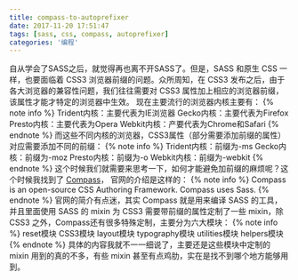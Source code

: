 ```yaml
---
title: compass-to-autoprefixer
date: 2017-11-20 17:51:47
tags: [sass, css, compass, autoprefixer]
categories: '编程'
---
```


自从学会了SASS之后，就觉得再也离不开SASS了。但是，SASS 和原生 CSS 一样，也要面临着 CSS3 浏览器前缀的问题。众所周知，在 CSS3 发布之后，由于各大浏览器的兼容性问题，我们往往需要对 CSS3 属性加上相应的浏览器前缀，该属性才能才特定的浏览器中生效。
现在主要流行的浏览器内核主要有：
{% note info %}
Trident内核：主要代表为IE浏览器
Gecko内核：主要代表为Firefox
Presto内核：主要代表为Opera
Webkit内核：产要代表为Chrome和Safari
{% endnote %}
而这些不同内核的浏览器，CSS3属性（部分需要添加前缀的属性）对应需要添加不同的前缀：
{% note info %}
Trident内核：前缀为-ms
Gecko内核：前缀为-moz
Presto内核：前缀为-o
Webkit内核：前缀为-webkit
{% endnote %}
这个时候我们就需要来思考一下，如何才能避免加前缀的麻烦呢？这个时候我找到了 [Compass](http://compass-style.org/)，
官网的介绍是这样的：
{% note info %}
Compass is an open-source CSS Authoring Framework.
Compass uses Sass.
{% endnote %}
官网的简介有点迷，其实 Compass 就是用来编译 SASS 的工具，并且里面使用 SASS 的 mixin 为 CSS3 需要带前缀的属性定制了一些 mixin，除 CSS3 之外，Compass还有很多特殊定制，主要分为六大模块：
{% note info %}
reset模块
CSS3模块
layout模块
typography模块
utilities模块
helpers模块
{% endnote %}
具体的内容我就不一一细说了，主要还是这些模块中定制的 mixin 用到的真的不多，有些 mixin 甚至有点鸡肋，实在是找不到哪个地方能够用到。